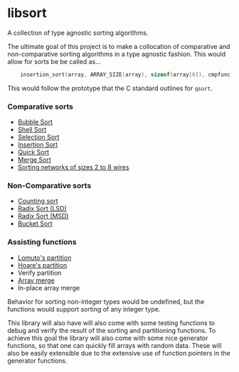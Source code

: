 # libsort
A collection of type agnostic sorting algorithms.

The ultimate goal of this project is to make a collocation of comparative 
and non-comparative sorting algorithms in a type agnostic fashion. This would 
allow for sorts be be called as...
```c
    insertion_sort(array, ARRAY_SIZE(array), sizeof(array[0]), cmpfunc);
```
This would follow the prototype that the C standard outlines for `qsort`.

### Comparative sorts
* [Bubble Sort](https://en.wikipedia.org/wiki/Bubble_sort)
* [Shell Sort](https://en.wikipedia.org/wiki/Shellsort)
* [Selection Sort](https://en.wikipedia.org/wiki/Selection_sort)
* [Insertion Sort](https://en.wikipedia.org/wiki/Insertion_sort)
* [Quick Sort](https://en.wikipedia.org/wiki/Quicksort)
* [Merge Sort](https://en.wikipedia.org/wiki/Merge_sort)
* [Sorting networks of sizes 2 to 8 wires](https://en.wikipedia.org/wiki/Sorting_network)

### Non-Comparative sorts
* [Counting sort](https://en.wikipedia.org/wiki/Counting_sort)
* [Radix Sort (LSD)](https://en.wikipedia.org/wiki/Radix_sort)
* [Radix Sort (MSD)](https://en.wikipedia.org/wiki/Radix_sort#Most_significant_digit_radix_sorts)
* [Bucket Sort](https://en.wikipedia.org/wiki/Bucket_sort)

### Assisting functions
* [Lomuto's partition](https://en.wikipedia.org/wiki/Quicksort#Lomuto_partition_scheme)
* [Hoare's partition](https://en.wikipedia.org/wiki/Quicksort#Hoare_partition_scheme)
* Verify partition
* [Array merge](https://en.wikipedia.org/wiki/Merge_algorithm#Merging_two_lists)
* In-place array merge

Behavior for sorting non-integer types would be undefined, but the functions
 would support sorting of any integer type.


This library will also have will also come with some testing functions to debug 
and verify the result of the sorting and partitioning functions. To achieve this
goal the library will also come with some nice generator functions, so that one
can quickly fill arrays with random data. These will also be easily extensible 
due to the extensive use of function pointers in the generator functions.